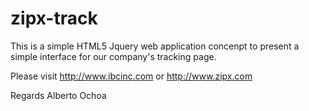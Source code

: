 # zipx-track
This is a simple HTML5 Jquery web application concenpt to 
present a simple interface for our company's tracking page.

Please visit http://www.ibcinc.com or http://www.zipx.com

Regards
Alberto Ochoa


